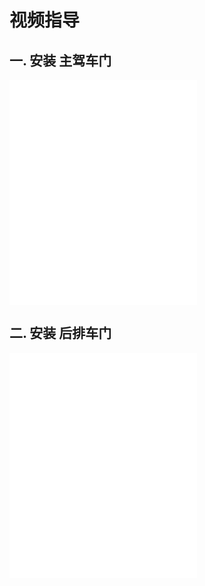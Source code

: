 # 视频指导

## 一. 安装 主驾车门

<iframe src="//player.bilibili.com/player.html?isOutside=true&aid=112731449460254&bvid=BV1Suh8eTEdc&cid=500001605337921&p=1"
height="360"
autoplay=0
scrolling="no" border="0" frameborder="no" framespacing="0" allowfullscreen="true"></iframe>

## 二. 安装 后排车门

<iframe src="//player.bilibili.com/player.html?isOutside=true&aid=112731449525816&bvid=BV1guh8eMEst&cid=500001605337657&p=1"
height="360"
autoplay=0
scrolling="no" border="0" frameborder="no" framespacing="0" allowfullscreen="true"></iframe>
